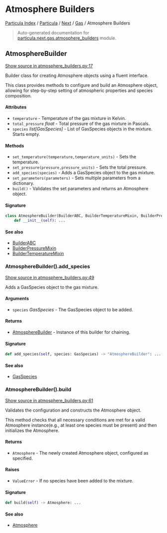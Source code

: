 # Atmosphere Builders

[Particula Index](../../../README.md#particula-index) / [Particula](../../index.md#particula) / [Next](../index.md#next) / [Gas](./index.md#gas) / Atmosphere Builders

> Auto-generated documentation for [particula.next.gas.atmosphere_builders](https://github.com/uncscode/particula/blob/main/particula/next/gas/atmosphere_builders.py) module.

## AtmosphereBuilder

[Show source in atmosphere_builders.py:17](https://github.com/uncscode/particula/blob/main/particula/next/gas/atmosphere_builders.py#L17)

Builder class for creating Atmosphere objects using a fluent interface.

This class provides methods to configure and build an Atmosphere object,
allowing for step-by-step setting of atmospheric properties and
species composition.

#### Attributes

- `temperature` - Temperature of the gas mixture in Kelvin.
- `total_pressure` *float* - Total pressure of the gas mixture in Pascals.
- `species` *list[GasSpecies]* - List of GasSpecies objects in the mixture.
    Starts empty.

#### Methods

- `set_temperature(temperature,temperature_units)` - Sets the temperature.
- `set_pressure(pressure,pressure_units)` - Sets the total pressure.
- `add_species(species)` - Adds a GasSpecies object to the gas mixture.
- `set_parameters(parameters)` - Sets multiple parameters from a dictionary.
- `build()` - Validates the set parameters and returns an Atmosphere object.

#### Signature

```python
class AtmosphereBuilder(BuilderABC, BuilderTemperatureMixin, BuilderPressureMixin):
    def __init__(self): ...
```

#### See also

- [BuilderABC](../abc_builder.md#builderabc)
- [BuilderPressureMixin](../builder_mixin.md#builderpressuremixin)
- [BuilderTemperatureMixin](../builder_mixin.md#buildertemperaturemixin)

### AtmosphereBuilder().add_species

[Show source in atmosphere_builders.py:49](https://github.com/uncscode/particula/blob/main/particula/next/gas/atmosphere_builders.py#L49)

Adds a GasSpecies object to the gas mixture.

#### Arguments

- `species` *GasSpecies* - The GasSpecies object to be added.

#### Returns

- [AtmosphereBuilder](#atmospherebuilder) - Instance of this builder for chaining.

#### Signature

```python
def add_species(self, species: GasSpecies) -> "AtmosphereBuilder": ...
```

#### See also

- [GasSpecies](./species.md#gasspecies)

### AtmosphereBuilder().build

[Show source in atmosphere_builders.py:61](https://github.com/uncscode/particula/blob/main/particula/next/gas/atmosphere_builders.py#L61)

Validates the configuration and constructs the Atmosphere object.

This method checks that all necessary conditions are met for a valid
Atmosphere instance(e.g., at least one species must be present) and
then initializes the Atmosphere.

#### Returns

- `Atmosphere` - The newly created Atmosphere object, configured as
specified.

#### Raises

- `ValueError` - If no species have been added to the mixture.

#### Signature

```python
def build(self) -> Atmosphere: ...
```

#### See also

- [Atmosphere](./atmosphere.md#atmosphere)

